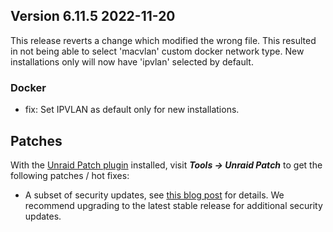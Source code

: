 ## Version 6.11.5 2022-11-20

This release reverts a change which modified the wrong file. This resulted in not being able to select 'macvlan' custom
docker network type. New installations only will now have 'ipvlan' selected by default.

### Docker

- fix: Set IPVLAN as default only for new installations.

## Patches

With the [Unraid Patch plugin](https://forums.unraid.net/topic/185560-unraid-patch-plugin/) installed, visit ***Tools → Unraid Patch*** to get the following patches / hot fixes:

- A subset of security updates, see [this blog post](https://unraid.net/blog/cvd) for details. We recommend upgrading to the latest stable release for additional security updates.
